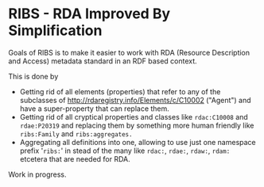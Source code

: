 # RIBS - RDA Improved By Simplification

Goals of RIBS is to make it easier to work with RDA (Resource Description and Access) metadata standard in an RDF based context.

This is done by

* Getting rid of all elements (properties) that refer to any of the subclasses of <http://rdaregistry.info/Elements/c/C10002> ("Agent") and have a super-property that can replace them.
* Getting rid of all cryptical properties and classes like `rdac:C10008` and `rdae:P20319` and replacing them by something more human friendly like `ribs:Family` and `ribs:aggregates.`
* Aggregating all definitions into one, allowing to use just one namespace prefix '`ribs:`' in stead of the many like `rdac:`, `rdae:`, `rdaw:`, `rdam:` etcetera that are needed for RDA. 



Work in progress.